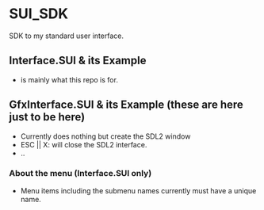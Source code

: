 # SUI_SDK
SDK to my standard user interface.

## Interface.SUI & its Example
  - is mainly what this repo is for.

## GfxInterface.SUI & its Example (these are here just to be here)
  - Currently does nothing but create the SDL2 window
  - ESC || X: will close the SDL2 interface.
  - ..

### About the menu (Interface.SUI only)
  - Menu items including the submenu names currently must have a unique name.
